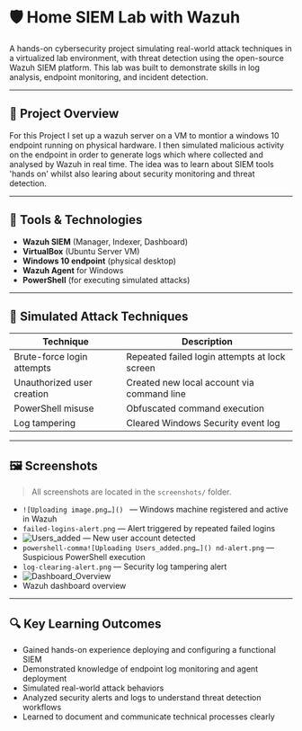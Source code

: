 # 🛡️ Home SIEM Lab with Wazuh

A hands-on cybersecurity project simulating real-world attack techniques in a virtualized lab environment, with threat detection using the open-source Wazuh SIEM platform. This lab was built to demonstrate skills in log analysis, endpoint monitoring, and incident detection.

---

## 🧠 Project Overview

For this Project I set up a wazuh server on a VM to montior a windows 10 endpoint running on physical hardware. I then simulated malicious activity on the endpoint in order to generate logs which where collected and analysed by Wazuh in real time. The idea was to learn about SIEM tools 'hands on' whilst also learing about security monitoring and threat detection.



---

## 🧰 Tools & Technologies

- **Wazuh SIEM** (Manager, Indexer, Dashboard)
- **VirtualBox** (Ubuntu Server VM)
- **Windows 10 endpoint** (physical desktop)
- **Wazuh Agent** for Windows
- **PowerShell** (for executing simulated attacks)

---

## 🧪 Simulated Attack Techniques

| Technique | Description |
|----------|-------------|
| Brute-force login attempts | Repeated failed login attempts at lock screen | 
| Unauthorized user creation | Created new local account via command line | 
| PowerShell misuse | Obfuscated command execution | 
| Log tampering | Cleared Windows Security event log |

---

## 🖼️ Screenshots

> All screenshots are located in the `screenshots/` folder.

- `![Uploading image.png…]()
` — Windows machine registered and active in Wazuh
- `failed-logins-alert.png` — Alert triggered by repeated failed logins
- ![Users_added](https://github.com/user-attachments/assets/9d99e5a2-db32-4e27-bb46-c2f3039feca0)
 — New user account detected
- `powershell-comma![Uploading Users_added.png…]()
nd-alert.png` — Suspicious PowerShell execution
- `log-clearing-alert.png` — Security log tampering alert
-  ![Dashboard_Overview](https://github.com/user-attachments/assets/242e9075-77c3-422a-951a-1a413a8be79a)
- Wazuh dashboard overview

---

## 🔍 Key Learning Outcomes

- Gained hands-on experience deploying and configuring a functional SIEM
- Demonstrated knowledge of endpoint log monitoring and agent deployment
- Simulated real-world attack behaviors
- Analyzed security alerts and logs to understand threat detection workflows
- Learned to document and communicate technical processes clearly

